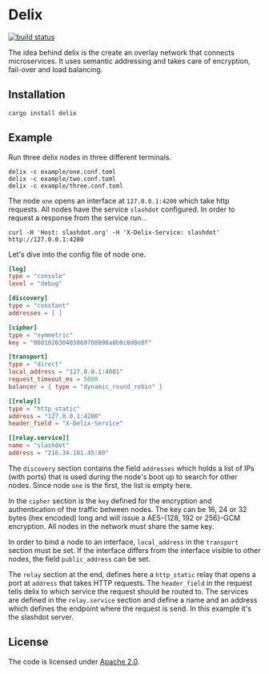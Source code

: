 # Delix

[![build status](https://secure.travis-ci.org/simia-tech/rust-delix.png)](http://travis-ci.org/simia-tech/rust-delix)

The idea behind delix is the create an overlay network that connects microservices. It uses semantic addressing
and takes care of encryption, fail-over and load balancing.

## Installation

    cargo install delix

## Example

Run three delix nodes in three different terminals.

    delix -c example/one.conf.toml
    delix -c example/two.conf.toml
    delix -c example/three.conf.toml

The node `one` opens an interface at `127.0.0.1:4200` which take http requests. All nodes have the service `slashdot`
configured. In order to request a response from the service run...

    curl -H 'Host: slashdot.org' -H 'X-Delix-Service: slashdot' http://127.0.0.1:4200

Let's dive into the config file of node one.

```toml
[log]
type = "console"
level = "debug"

[discovery]
type = "constant"
addresses = [ ]

[cipher]
type = "symmetric"
key = "000102030405060708090a0b0c0d0e0f"

[transport]
type = "direct"
local_address = "127.0.0.1:4001"
request_timeout_ms = 5000
balancer = { type = "dynamic_round_robin" }

[[relay]]
type = "http_static"
address = "127.0.0.1:4200"
header_field = "X-Delix-Service"

[[relay.service]]
name = "slashdot"
address = "216.34.181.45:80"
```

The `discovery` section contains the field `addresses` which holds a list of IPs (with ports) that is used during
the node's boot up to search for other nodes. Since node `one` is the first, the list is empty here.

In the `cipher` section is the `key` defined for the encryption and authentication of the traffic between nodes.
The key can be 16, 24 or 32 bytes (hex encoded) long and will issue a AES-{128, 192 or 256}-GCM encryption. All nodes
in the network must share the same key.

In order to bind a node to an interface, `local_address` in the `transport` section must be set. If the interface
differs from the interface visible to other nodes, the field `public_address` can be set.

The `relay` section at the end, defines here a `http_static` relay that opens a port at `address` that takes HTTP
requests. The `header_field` in the request tells delix to which service the request should be routed to. The services
are defined in the `relay.service` section and define a name and an address which defines the endpoint where the
request is send. In this example it's the slashdot server.

## License

The code is licensed under [Apache 2.0](http://www.apache.org/licenses).
